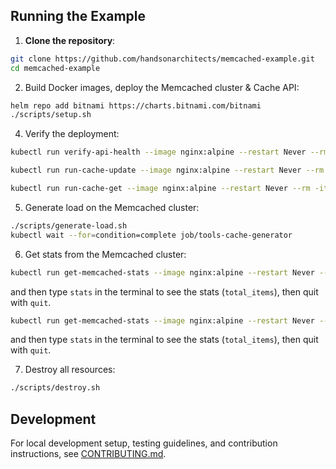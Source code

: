 ## Running the Example

1. **Clone the repository**:

```bash
git clone https://github.com/handsonarchitects/memcached-example.git
cd memcached-example
```

2. Build Docker images, deploy the Memcached cluster & Cache API:

```bash
helm repo add bitnami https://charts.bitnami.com/bitnami
./scripts/setup.sh
```

4. Verify the deployment:

```bash
kubectl run verify-api-health --image nginx:alpine --restart Never --rm -it --command -- curl memcached-api:8000/health

kubectl run run-cache-update --image nginx:alpine --restart Never --rm -it --command -- curl -X POST -H "Content-Type: application/json" -d '{"key": "my-key", "value": "my-value"}' memcached-api:8000/items/

kubectl run run-cache-get --image nginx:alpine --restart Never --rm -it --command -- curl memcached-api:8000/items/my-key
```

5. Generate load on the Memcached cluster:

```bash
./scripts/generate-load.sh
kubectl wait --for=condition=complete job/tools-cache-generator
```

6. Get stats from the Memcached cluster:

```bash
kubectl run get-memcached-stats --image nginx:alpine --restart Never --rm -it --command -- curl telnet://memcached-cluster-0.memcached-cluster:11211
```
and then type `stats` in the terminal to see the stats (`total_items`), then quit with `quit`.

```bash
kubectl run get-memcached-stats --image nginx:alpine --restart Never --rm -it --command -- curl telnet://memcached-cluster-1.memcached-cluster:11211
```
and then type `stats` in the terminal to see the stats (`total_items`), then quit with `quit`.

7. Destroy all resources:

```bash
./scripts/destroy.sh
```

## Development

For local development setup, testing guidelines, and contribution instructions, see [CONTRIBUTING.md](CONTRIBUTING.md).

